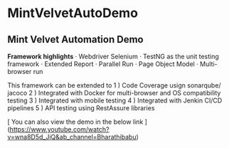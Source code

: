 # MintVelvetAutoDemo
## Mint Velvet Automation Demo

**Framework highlights**
·         Webdriver Selenium
·         TestNG as the unit testing framework
·         Extended Report
·         Parallel Run
·         Page Object Model
·         Multi-browser run
 
This framework can be extended to
1 ) Code Coverage usign sonarqube/ jacoco
2 ) Integrated with Docker for multi-browser and OS compatibility testing
3 ) Integrated with mobile testing
4 ) Integrated with Jenkin CI/CD pipelines
5 ) API testing using RestAssure libraries
 
[ You can also view the demo in the below link ]
(https://www.youtube.com/watch?v=wna8D5d_JiQ&ab_channel=Bharathibabu)

